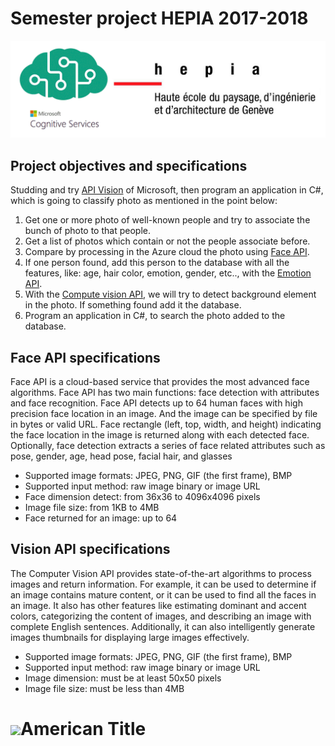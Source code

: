# Semester project HEPIA 2017-2018
![Micrisoft and Hepia logo](/image/logo.png)

## Project objectives and specifications

Studding and try [API Vision](https://azure.microsoft.com/en-us/services/cognitive-services/directory/vision/) of Microsoft, then program an application in C#, which is going to classify photo as mentioned in the point below:

1.	Get one or more photo of well-known people and try to associate the bunch of photo to that people.
2.	Get a list of photos which contain or not the people associate before.
3.	Compare by processing in the Azure cloud the photo using [Face API](https://azure.microsoft.com/en-us/services/cognitive-services/face/).
4.	If one person found, add this person to the database with all the features, like: age, hair color, emotion, gender, etc.., with the [Emotion API](https://azure.microsoft.com/en-us/services/cognitive-services/emotion/).
5.	With the [Compute vision API](https://azure.microsoft.com/en-us/services/cognitive-services/computer-vision/?cdn=disable), we will try to detect background element in the photo.  If something found add it the database.
6.	Program an application in C#, to search the photo added to the database.


## Face API specifications
Face API is a cloud-based service that provides the most advanced face algorithms. Face API has two main functions: face detection with attributes and face recognition. Face API detects up to 64 human faces with high precision face location in an image. And the image can be specified by file in bytes or valid URL. Face rectangle (left, top, width, and height) indicating the face location in the image is returned along with each detected face. Optionally, face detection extracts a series of face related attributes such as pose, gender, age, head pose, facial hair, and glasses

- Supported image formats: JPEG, PNG, GIF (the first frame), BMP
- Supported input method: raw image binary or image URL 
- Face dimension detect: from 36x36 to 4096x4096 pixels
- Image file size: from 1KB to 4MB
- Face returned for an image: up to 64


## Vision API specifications
The Computer Vision API provides state-of-the-art algorithms to process images and return information. For example, it can be used to determine if an image contains mature content, or it can be used to find all the faces in an image. It also has other features like estimating dominant and accent colors, categorizing the content of images, and describing an image with complete English sentences. Additionally, it can also intelligently generate images thumbnails for displaying large images effectively.


- Supported image formats: JPEG, PNG, GIF (the first frame), BMP
- Supported input method: raw image binary or image URL 
- Image dimension: must be at least 50x50 pixels
- Image file size: must be less than 4MB


<h1><img src="http://i.stack.imgur.com/7f1Lm.png">American Title</h1>

